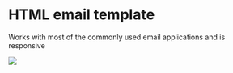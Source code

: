 HTML email template
==========

Works with most of the commonly used email applications and is responsive

![](https://raw.github.com/kqlambert/HTML_email/email_template_example.png)
